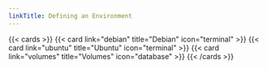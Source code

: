 ```yaml
---
linkTitle: Defining an Environment
---
```


{{< cards >}}
  {{< card link="debian" title="Debian" icon="terminal" >}}
  {{< card link="ubuntu" title="Ubuntu" icon="terminal" >}}
  {{< card link="volumes" title="Volumes" icon="database" >}}
{{< /cards >}}
